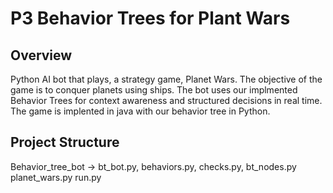 # P3 Behavior Trees for Plant Wars

## Overview
Python AI bot that plays, a strategy game, Planet Wars. The objective of the game is to conquer planets using ships. The bot uses our implmented Behavior Trees for context awareness and structured decisions in real time. The game is implented in java with our behavior tree in Python.

## Project Structure
Behavior_tree_bot -> bt_bot.py, behaviors.py, checks.py, bt_nodes.py
planet_wars.py
run.py


